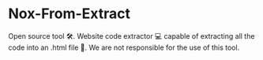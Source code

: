 # Nox-From-Extract
Open source tool 🛠️. Website code extractor 
💻 capable of extracting all the code into an .html file 📄. We are not responsible for the use of this tool.
